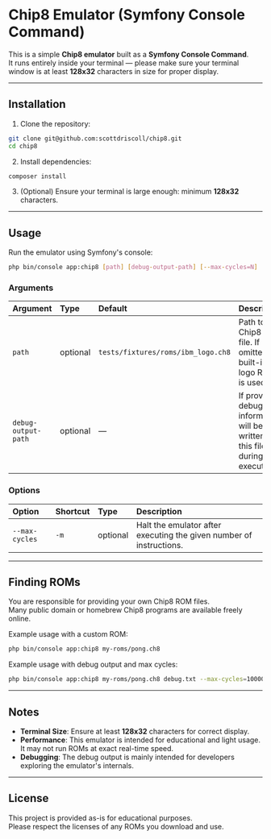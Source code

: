 # Chip8 Emulator (Symfony Console Command)

This is a simple **Chip8 emulator** built as a **Symfony Console Command**.  
It runs entirely inside your terminal — please make sure your terminal window is at least **128x32** characters in size for proper display.

---

## Installation

1. Clone the repository:

```bash
git clone git@github.com:scottdriscoll/chip8.git
cd chip8
```

2. Install dependencies:

```bash
composer install
```

3. (Optional) Ensure your terminal is large enough: minimum **128x32** characters.

---

## Usage

Run the emulator using Symfony's console:

```bash
php bin/console app:chip8 [path] [debug-output-path] [--max-cycles=N]
```

### Arguments

| Argument | Type    | Default                        | Description |
|:---------|:--------|:-------------------------------|:------------|
| `path`   | optional | `tests/fixtures/roms/ibm_logo.ch8` | Path to a Chip8 ROM file. If omitted, a built-in IBM logo ROM is used. |
| `debug-output-path` | optional | — | If provided, debug information will be written to this file during execution. |

### Options

| Option        | Shortcut | Type    | Description |
|:--------------|:---------|:--------|:------------|
| `--max-cycles` | `-m`      | optional | Halt the emulator after executing the given number of instructions. |

---

## Finding ROMs

You are responsible for providing your own Chip8 ROM files.  
Many public domain or homebrew Chip8 programs are available freely online.

Example usage with a custom ROM:

```bash
php bin/console app:chip8 my-roms/pong.ch8
```

Example usage with debug output and max cycles:

```bash
php bin/console app:chip8 my-roms/pong.ch8 debug.txt --max-cycles=10000
```

---

## Notes

- **Terminal Size**: Ensure at least **128x32** characters for correct display.
- **Performance**: This emulator is intended for educational and light usage. It may not run ROMs at exact real-time speed.
- **Debugging**: The debug output is mainly intended for developers exploring the emulator's internals.

---

## License

This project is provided as-is for educational purposes.  
Please respect the licenses of any ROMs you download and use.
